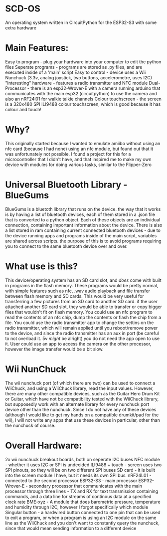# SCD-OS
An operating system written in CircuitPython for the ESP32-S3 with some extra hardware

# Main Features:
  Easy to program - plug your hardware into your computer to edit the python files
  Seperate programs - programs are stored as .py files, and are executed inside of a 'main' script
  Easy to control - device uses a Wii Nunchuck (3.3v, analog joystick, two buttons, accelerometre, uses I2C)
  "Interesting" hardware - features a radio transmitter and NFC module
  Dual-Processor - there is an esp32-Wrover-E with a camera running arduino that communicates with the main esp32 (circuitpython) to use the camera and also an nRF24l01 for walkie talkie channels
  Colour touchscreen - the screen is a 320x480 SPI ILI9488 colour touchscreen, which is good because it has colour and touch!

# Why?
  This originally started because I wanted to emulate amiibo without using an nfc card (because I had none) using an nfc module, but found out that it was unfortunately not possible. I found a project for this for a microcontroller that I didn't have, and that inspired me to make my own device with modules for doing various tasks, similar to the Flipper-Zero

# Universal Bluetooth Library - BlueGums
  BlueGums is a bluetoth library that runs on the device. the way that it works is by having a list of bluetooth devices, each of them stored in a .json file that is converted to a python object. Each of these objects are an individual connection, containing important information about the device. There is also a list stored in ram containing current connected bluetooth devices - due to the device running apps and programs inside of the main script, variables are shared across scripts. the purpose of this is to avoid programs requiring you to connect to the same bluetooth device over and over.

# What use is this?
  This device/operating system has an SD card slot, and _does_ come with built in programs in the flash memory. These programs would be pretty normal, with simple features such as nfc, .wav audio playback and file transfer between flash memory and SD cards. This would be very useful for transferring a few pictures from an SD card to another SD card. if the user attached another SD card slot, they would be able to transfer or copy bigger files that wouldn't fit on flash memory. You could use an nfc program to read the contents of an nfc chip, dump the contents or flash the chip from a file. You could use the radio transmitter app to change the settins on the radio transmitter, which will remain applied until you reboot/remove power to the device, and since the radio transmitter has an aux in port (be careful to not overload it. 5v _might_ be alright) you do not need the app open to use it. User could use an app to access the camera on the other processor, however the image transfer would be a bit slow.
  
# Wii NunChuck  
  The wii nunchuck port (of which there are two) can be used to connect a WiiChuck, and using a WiiChuck library, read the input values. However, there are many other compatible devices, such as the Guitar Hero Drum Kit or Guitar, which have not be compatibility tested with the WiiChuck library, but supposedly work with an alternate library for every nunchuck port device other than the nunchuck. Since I do not have any of these devices (although I would like to get my hands on a compatible drumkit/pad for the wii), I will not write any apps that use these devices in particular, other than the nunchuck of course.

# Overall Hardware:
  2x wii nunchuck breakout boards, both on seperate I2C buses
  NFC module - whether it uses I2C or SPI is undecided
  ILI9488 + touch - screen uses two SPI pinouts, so they will be on two different SPI buses
  SD card - it is built into the screen module I have, but it needs its own SPI bus.
  nRF24L01 - connected to the second processor
  ESP32-S3 - main processor
  ESP32-Wrover-E - secondary processor that communicates with the main processor through three lines - TX and RX for text transmission containing commands, and a data line for streams of continous data at a specified clock rate
  BME-xyz - A module that does barometric pressure, temperature and humidity through I2C, however I forgot specifically which module
  Singular button - a hardwired button connected to one pin that can be used to exit a program, or when a program is using an I2C module on the same line as the WiiChuck and you don't want to constantly query the nunchuck, since that would mean sending information to a different device
  
